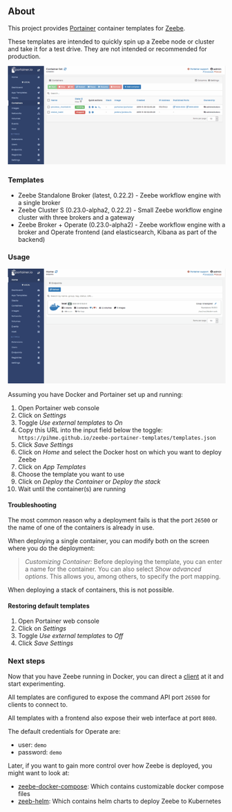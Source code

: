 ## About
This project provides [Portainer](https://www.portainer.io/) container templates for [Zeebe](https://zeebe.io/).

These templates are intended to quickly spin up a Zeebe node or cluster and take it for a test drive. They are not intended or recommended for production.

![Demo of portainer templates](assets/demo.gif "Demo")

### Templates
* Zeebe Standalone Broker (latest, 0.22.2) - Zeebe workflow engine with a single broker
* Zeebe Cluster S (0.23.0-alpha2, 0.22.2) - Small Zeebe workflow engine cluster with three brokers and a gateway
* Zeebe Broker + Operate (0.23.0-alpha2) - Zeebe workflow engine with a broker and Operate frontend (and elasticsearch, Kibana as part of the backend)

### Usage
![Usage of portainer templates](assets/usage.gif "Usage")

Assuming you have Docker and Portainer set up and running:

1. Open Portainer web console
1. Click on _Settings_
1. Toggle _Use external templates_ to _On_
1. Copy this URL into the input field below the toggle: `https://pihme.github.io/zeebe-portainer-templates/templates.json`
1. Click _Save Settings_
1. Click on _Home_ and select the Docker host on which you want to deploy Zeebe
1. Click on _App Templates_
1. Choose the template you want to use
1. Click on _Deploy the Container_ or _Deploy the stack_
1. Wait until the container(s) are running

#### Troubleshooting
The most common reason why a deployment fails is that the port `26500` or the name of one of the containers is already in use. 

When deploying a single container, you can modify both on the screen where you do the deployment:

> *Customizing Container:* Before deploying the template, you can enter a name for the container. You can also select _Show advanced options_. This allows you, among others, to specify the port mapping.

When deploying a stack of containers, this is not possible.

#### Restoring default templates
1. Open Portainer web console
1. Click on _Settings_
1. Toggle _Use external templates_ to _Off_
1. Click _Save Settings_

### Next steps
Now that you have Zeebe running in Docker, you can direct a [client]([https://docs.zeebe.io/clients/index.html) at it and start experimenting.

All templates are configured to expose the command API port `26500` for clients to connect to.

All templates with a frontend also expose their web interface at port `8080`. 

The default credentials for Operate are:
 * user: `demo`
 * password: `demo` 

Later, if you want to gain more control over how Zeebe is deployed, you might want to look at:
* [zeebe-docker-compose](https://github.com/zeebe-io/zeebe-docker-compose): Which contains customizable docker compose files
* [zeeb-helm](https://helm.zeebe.io/): Which contains helm charts to deploy Zeebe to Kubernetes